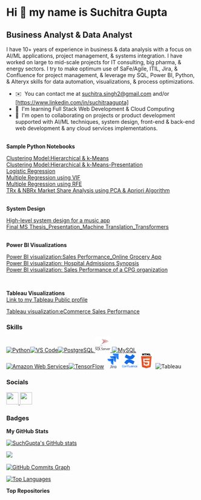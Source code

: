 Hi 👋 my name is Suchitra Gupta
===============================

Business Analyst & Data Analyst
-------------------------------

I have 10+ years of experience in business & data analysis with a focus on AI/ML applications, project management, & systems integration. I have worked on large to mid-scale projects for IT consulting, big pharma, & energy sectors. I try to make optimum use of SaFe/Agile, ITIL, Jira, & Confluence for project management, & leverage my SQL, Power BI, Python, & Alteryx skills for data automation, visualizations, & process optimizations.

* ✉️  You can contact me at [suchitra.singh2@gmail.com](mailto:suchitra.singh2@gmail.com) and/or [https://www.linkedin.com/in/suchitraagupta]
* 🧠  I'm learning Full Stack Web Development & Cloud Computing
* 🤝  I'm open to collaborating on projects or product development supported with AI/ML techniques, system design, front-end & back-end web development & any cloud services implementations.
<br>
<b> Sample Python Notebooks</b>
<br>
<p align="left">
  <a href="Python Notebooks/HELP International_Clustering Assignment.ipynb">Clustering Model:Hierarchical & k-Means</a>
  <br>
  <a href="Python Notebooks/HELP International_Clustering Model Inferences.pdf">Clustering Model:Hierarchical & k-Means-Presentation</a>
  <br>
  <a href="Python Notebooks/Lead Score case Study_X Education.ipynb">Logistic Regression</a>
  <br>
  <a href="Python Notebooks/BoomBikes Case Study_Multiple RegressionUsing VIF.ipynb">Multiple Regression using VIF</a>
  <br>
  <a href="Python Notebooks/BoomBikesCaseStudy_Multiple Regression_UsingRFE.ipynb">Multiple Regression using RFE</a>
  <br>
  <a href="Python Notebooks/NBRx & TRx-Sales Performance Analysis.ipynb">TRx & NBRx Market Share Analysis using PCA & Apriori Algorithm</a>
</p>
<br>
<b> System Design</b>
<br>
<p align="left">
  <a href="SystemDesign/HLD-System Design-Music App-Music App-Unit Level System Arhitecture.drawio.png">High-level system design for a music app</a>
  <br>
  <a href= "https://github.com/SuchGupta/portfolioprojects/blob/main/SystemDesign/Final%20MS%20Thesis_Presentation_Machine%20Translation_Transformers.pdf">Final MS Thesis_Presentation_Machine Translation_Transformers</a>
</p>
<br>
<b> Power BI Visualizations</b>
<br>
<p align="left">
  <a href="BI Visualizations/Sales Analysis-Online Grocery App.pdf">Power BI visualization:Sales Performance_Online Grocery App</a>
  <br>
  <a href="BI Visualizations/Hospital Admissions Synopsis.pdf">Power BI visualization: Hospital Admissions Synopsis</a>
  <br>
  <a href="BI Visualizations/Sales Performance Dashboard.pdf">Power BI visualization: Sales Performance of a CPG organization</a>
</p>
<br>

<b> Tableau Visualizations</b>
<br>
<a href="https://public.tableau.com/app/profile/suchitra.gupta3687/vizzes">Link to my Tableau Public profile</a>
<p align="left">
  <a href="https://github.com/SuchGupta/portfolioprojects/blob/main/BI%20Visualizations/Tableau%20Dashboard-eCommerceAnalysis.pdf">Tableau visualization:eCommerce Sales Performance</a>
<br>
</p>

### Skills

<p align="left">
<a href="https://www.python.org/" target="_blank" rel="noreferrer"><img src="https://raw.githubusercontent.com/danielcranney/readme-generator/main/public/icons/skills/python-colored.svg" width="36" height="36" alt="Python" /></a><a href="https://code.visualstudio.com/" target="_blank" rel="noreferrer"><img src="https://raw.githubusercontent.com/danielcranney/readme-generator/main/public/icons/skills/visualstudiocode.svg" width="36" height="36" alt="VS Code" /></a><a href="https://www.postgresql.org/" target="_blank" rel="noreferrer"><img src="https://raw.githubusercontent.com/danielcranney/readme-generator/main/public/icons/skills/postgresql-colored.svg" width="36" height="36" alt="PostgreSQL" /></a><a href="https://www.mysql.com/" target="_blank" rel="noreferrer">
<img src="https://github.com/devicons/devicon/blob/master/icons/microsoftsqlserver/microsoftsqlserver-original-wordmark.svg" width="40" height="40" alt="MSSQLServer" /></a><a href="https://www.mysql.com/" target="_blank" rel="noreferrer">  
<img src="https://raw.githubusercontent.com/danielcranney/readme-generator/main/public/icons/skills/mysql-colored.svg" width="36" height="36" alt="MySQL" /></a><a href="https://aws.amazon.com" target="_blank" rel="noreferrer"><img src="https://raw.githubusercontent.com/danielcranney/readme-generator/main/public/icons/skills/aws-colored.svg" width="36" height="36" alt="Amazon Web Services" /></a><a href="https://www.tensorflow.org/" target="_blank" rel="noreferrer"><img src="https://raw.githubusercontent.com/danielcranney/readme-generator/main/public/icons/skills/tensorflow-colored.svg" width="36" height="36" alt="TensorFlow" /></a>
<img src="https://github.com/devicons/devicon/blob/master/icons/jira/jira-original-wordmark.svg" title="Java" alt="Java" width="40" height="40"/>
<img src="https://github.com/devicons/devicon/blob/master/icons/confluence/confluence-plain-wordmark.svg" title="Java" alt="Java" width="40" height="40"/>
<img src="https://github.com/devicons/devicon/blob/master/icons/html5/html5-original-wordmark.svg" title="HTML" alt="Java" width="40" height="40"/>
<img src=""C:\Users\suchi\Downloads\tableau.png" title="HTML" alt="Tableau" width="40" height="40"/>  
</p>

### Socials

<p align="left"> <a href="https://www.github.com/SuchGupta" target="_blank" rel="noreferrer"> <picture> <source media="(prefers-color-scheme: dark)" srcset="https://raw.githubusercontent.com/danielcranney/readme-generator/main/public/icons/socials/github-dark.svg" /> <source media="(prefers-color-scheme: light)" srcset="https://raw.githubusercontent.com/danielcranney/readme-generator/main/public/icons/socials/github.svg" /> <img src="https://raw.githubusercontent.com/danielcranney/readme-generator/main/public/icons/socials/github.svg" width="32" height="32" /> </picture> </a> <a href="https://www.linkedin.com/in/suchitraagupta" target="_blank" rel="noreferrer"> <picture> <source media="(prefers-color-scheme: dark)" srcset="https://raw.githubusercontent.com/danielcranney/readme-generator/main/public/icons/socials/linkedin-dark.svg" /> <source media="(prefers-color-scheme: light)" srcset="https://raw.githubusercontent.com/danielcranney/readme-generator/main/public/icons/socials/linkedin.svg" /> <img src="https://raw.githubusercontent.com/danielcranney/readme-generator/main/public/icons/socials/linkedin.svg" width="32" height="32" /> </picture> </a></p>

### Badges

<b>My GitHub Stats</b>

<a href="http://www.github.com/SuchGupta"><img src="https://github-readme-stats.vercel.app/api?username=SuchGupta&show_icons=true&hide=&count_private=true&title_color=0891b2&text_color=ffffff&icon_color=0891b2&bg_color=1c1917&hide_border=true&show_icons=true" alt="SuchGupta's GitHub stats" /></a>

<a href="http://www.github.com/SuchGupta"><img src="https://github-readme-streak-stats.herokuapp.com/?user=SuchGupta&stroke=ffffff&background=1c1917&ring=0891b2&fire=0891b2&currStreakNum=ffffff&currStreakLabel=0891b2&sideNums=ffffff&sideLabels=ffffff&dates=ffffff&hide_border=true" /></a>

<a href="http://www.github.com/SuchGupta"><img src="https://github-readme-activity-graph.cyclic.app/graph?username=SuchGupta&bg_color=1c1917&color=ffffff&line=0891b2&point=ffffff&area_color=1c1917&area=true&hide_border=true&custom_title=GitHub%20Commits%20Graph" alt="GitHub Commits Graph" /></a>

<a href="https://github.com/SuchGupta" align="left"><img src="https://github-readme-stats.vercel.app/api/top-langs/?username=SuchGupta&langs_count=10&title_color=0891b2&text_color=ffffff&icon_color=0891b2&bg_color=1c1917&hide_border=true&locale=en&custom_title=Top%20%Languages" alt="Top Languages" /></a>

<b>Top Repositories</b>

<div width="100%" align="center"></div><br /><br /><br /><br /><br /><br /><br />
